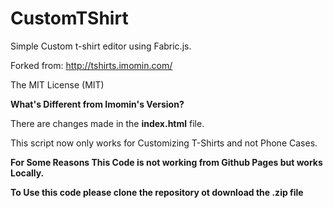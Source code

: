 

CustomTShirt
============

Simple Custom t-shirt editor using Fabric.js. 

Forked from: http://tshirts.imomin.com/

The MIT License (MIT)











**What's Different from Imomin's Version?**

There are changes made in the **index.html** file.

This script now only works for Customizing T-Shirts and not Phone Cases.

**For Some Reasons This Code is not working from Github Pages but works Locally.**

**To Use this code please clone the repository ot download the .zip file**
